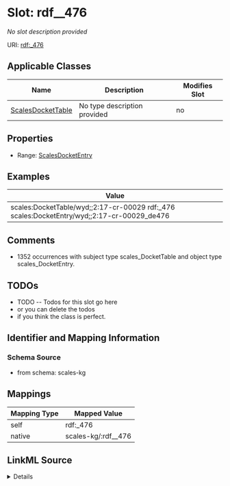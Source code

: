 

# Slot: rdf__476


_No slot description provided_





URI: [rdf:_476](http://www.w3.org/1999/02/22-rdf-syntax-ns#_476)



<!-- no inheritance hierarchy -->





## Applicable Classes

| Name | Description | Modifies Slot |
| --- | --- | --- |
| [ScalesDocketTable](../classes/ScalesDocketTable.md) | No type description provided |  no  |







## Properties

* Range: [ScalesDocketEntry](../classes/ScalesDocketEntry.md)






## Examples

| Value |
| --- |
| scales:DocketTable/wyd;;2:17-cr-00029 rdf:_476 scales:DocketEntry/wyd;;2:17-cr-00029_de476 |

## Comments

* 1352 occurrences with subject type scales_DocketTable and object type scales_DocketEntry.

## TODOs

* TODO -- Todos for this slot go here
* or you can delete the todos
* if you think the class is perfect.

## Identifier and Mapping Information







### Schema Source


* from schema: scales-kg




## Mappings

| Mapping Type | Mapped Value |
| ---  | ---  |
| self | rdf:_476 |
| native | scales-kg/:rdf__476 |




## LinkML Source

<details>
```yaml
name: rdf__476
description: No slot description provided
todos:
- TODO -- Todos for this slot go here
- or you can delete the todos
- if you think the class is perfect.
comments:
- 1352 occurrences with subject type scales_DocketTable and object type scales_DocketEntry.
examples:
- value: scales:DocketTable/wyd;;2:17-cr-00029 rdf:_476 scales:DocketEntry/wyd;;2:17-cr-00029_de476
from_schema: scales-kg
rank: 1000
slot_uri: rdf:_476
alias: rdf__476
domain_of:
- scales_DocketTable
range: scales_DocketEntry

```
</details>